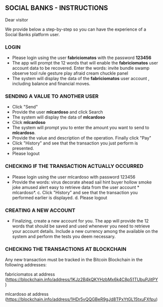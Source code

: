 ## SOCIAL BANKS - INSTRUCTIONS

Dear visitor

We provide below a step-by-step so you can have the experience of a Social Banks platform user.

### LOGIN

* Please login using the user **fabriciomatos** with the password **123456**
* The app will prompt the 12 words that will enable the **fabriciomatos** user account data to be recovered.
Enter the words:
invite bundle swamp observe tool rule gesture play afraid cream chuckle panel
* The system will display the data of the **fabriciomatos** user account , including balance and financial moves.

### SENDING A VALUE TO ANOTHER USER

* Click "Send"
* Provide the user **mlcardoso** and click Search
* The system will display the data of **mlcardoso** 
* Click **mlcardoso** 
* The system will prompt you to enter the amount you want to send to **mlcardoso**.
* Provide the value and description of the operation. Finally click "Pay"
* Click "History" and see that the transaction you just perform is presented.
* Please logout

### CHECKING IF THE TRANSACTION ACTUALLY OCCURRED

* Please login using the user mlcardoso with password 123456
* Provide the words:
  virus decorate ahead sail hint buyer hollow smoke joke amused alert easy
  to retrieve data from the user account * mlcardoso*.
c. Click "History" and see that the transaction you performed earlier is displayed.
d. Please logout

### CREATING A NEW ACCOUNT

* Finalizing, create a new account for you. The app will provide the 12 words that should be saved and used whenever you need to retrieve your account details. Include a new currency among the available on the system and perform the tests you deem necessary.

### CHECKING THE TRANSACTIONS AT BLOCKCHAIN

Any new transaction must be tracked in the Bitcoin Blockchain in the following addresses:

 fabriciomatos at address
(https://blockchain.info/address/1KJz2B4kQKYHzbMx6k4C8p51TUbuPJitPY)

mlcardoso at address
(https://blockchain.info/address/1HDr5vQQGBeR9gJd8TPxYtGL15txuFXfpu)
